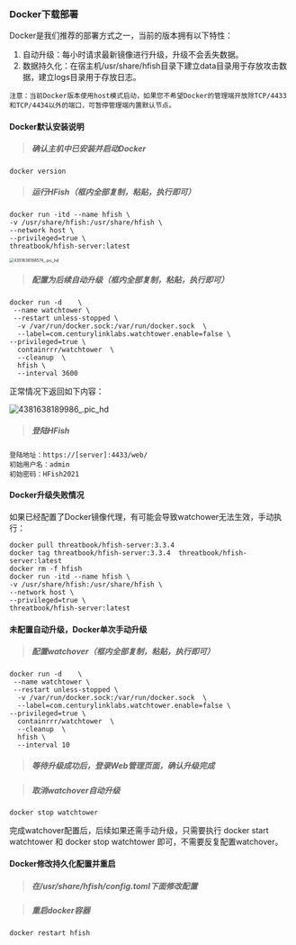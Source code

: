 ### Docker下载部署

Docker是我们推荐的部署方式之一，当前的版本拥有以下特性：

1. 自动升级：每小时请求最新镜像进行升级，升级不会丢失数据。
2. 数据持久化：在宿主机/usr/share/hfish目录下建立data目录用于存放攻击数据，建立logs目录用于存放日志。

`注意：当前Docker版本使用host模式启动，如果您不希望Docker的管理端开放除TCP/4433和TCP/4434以外的端口，可暂停管理端内置默认节点。`



#### Docker默认安装说明

> ##### 确认主机中已安装并启动Docker #####

```
docker version
```

> ##### 运行HFish（框内全部复制，粘贴，执行即可） ##### 

```
docker run -itd --name hfish \
-v /usr/share/hfish:/usr/share/hfish \
--network host \
--privileged=true \
threatbook/hfish-server:latest
```

<img src="https://hfish.net/images/4351638188574_.pic_hd.jpg" alt="4351638188574_.pic_hd" style="zoom:50%;" />



> ##### 配置为后续自动升级（框内全部复制，粘贴，执行即可） ##### 

```
docker run -d    \
 --name watchtower \
 --restart unless-stopped \
  -v /var/run/docker.sock:/var/run/docker.sock  \
  --label=com.centurylinklabs.watchtower.enable=false \
--privileged=true \
  containrrr/watchtower  \
  --cleanup  \
  hfish \
  --interval 3600
```

正常情况下返回如下内容：

![4381638189986_.pic_hd](https://hfish.net/images/4381638189986_.pic_hd.jpg)



>  ##### 登陆HFish  ##### 

```
登陆地址：https://[server]:4433/web/
初始用户名：admin
初始密码：HFish2021
```


#### Docker升级失败情况

如果已经配置了Docker镜像代理，有可能会导致watchower无法生效，手动执行：

```
docker pull threatbook/hfish-server:3.3.4  
docker tag threatbook/hfish-server:3.3.4  threatbook/hfish-server:latest  
docker rm -f hfish  
docker run -itd --name hfish \
-v /usr/share/hfish:/usr/share/hfish \
--network host \
--privileged=true \
threatbook/hfish-server:latest
```


#### 未配置自动升级，Docker单次手动升级

> ##### 配置watchover（框内全部复制，粘贴，执行即可）

```
docker run -d    \
 --name watchtower \
 --restart unless-stopped \
  -v /var/run/docker.sock:/var/run/docker.sock  \
  --label=com.centurylinklabs.watchtower.enable=false \
--privileged=true \
  containrrr/watchtower  \
  --cleanup  \
  hfish \
  --interval 10
```

> ##### 等待升级成功后，登录Web管理页面，确认升级完成

> ##### 取消watchover自动升级

```
docker stop watchtower
```

完成watchover配置后，后续如果还需手动升级，只需要执行 docker start watchtower 和 docker stop watchtower 即可，不需要反复配置watchover。



#### Docker修改持久化配置并重启

> ##### 在/usr/share/hfish/config.toml下面修改配置

> ##### 重启docker容器

```
docker restart hfish
```

